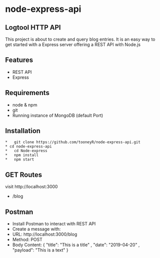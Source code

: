 # node-express-api

## Logtool HTTP API
This project is about to create and query blog entries. It is  an easy way to get started with a Express server offering a REST API with Node.js

## Features
*	REST API
*	Express

## Requirements
*	node & npm
*	git
* Running instance of MongoDB (default Port)

## Installation
```
*	git clone https://github.com/tooneyR/node-express-api.git
* cd node-express-api
*	cd Node-express
*	npm install
*	npm start
```

## GET Routes
visit http://localhost:3000
*	/blog


## Postman
*	Install Postman to interact with REST API
*	Create a message with:
*	URL: http://localhost:3000/blog
*	Method: POST
*	Body Content: { 
 	"title": "This is a title" ,
 	"date": "2019-04-20" ,
 	"payload": "This is a text"
  }
